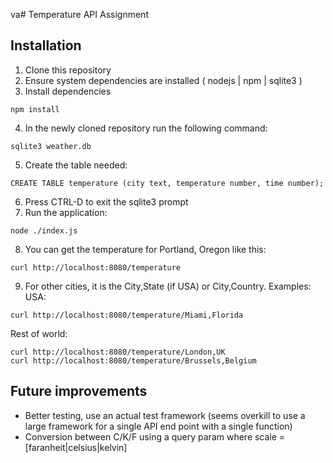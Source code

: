 va# Temperature API Assignment

## Installation

1. Clone this repository
2. Ensure system dependencies are installed ( nodejs | npm | sqlite3 )
3. Install dependencies

```
npm install
```

4. In the newly cloned repository run the following command:

```
sqlite3 weather.db
```

5. Create the table needed:

```
CREATE TABLE temperature (city text, temperature number, time number);
```

6. Press CTRL-D to exit the sqlite3 prompt
7. Run the application:

```
node ./index.js
```

8. You can get the temperature for Portland, Oregon like this:

```
curl http://localhost:8080/temperature
```

9. For other cities, it is the City,State (if USA) or City,Country. Examples:
USA:

```
curl http://localhost:8080/temperature/Miami,Florida
```

Rest of world:

```
curl http://localhost:8080/temperature/London,UK
curl http://localhost:8080/temperature/Brussels,Belgium
```

## Future improvements
- Better testing, use an actual test framework (seems overkill to use a large framework for a single API end point with a single function)
- Conversion between C/K/F using a query param where scale = [faranheit|celsius|kelvin]

